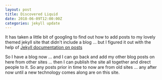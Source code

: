 ```yaml
---
layout: post
title: Discovered Liquid
date: 2018-06-09T12:00:00Z
categories: jekyll update
---
```


It has taken a little bit of googling to find out how to add posts to my lovely themed jekyll site that didn't include a blog ... but I figured it out with the help of [Jekyll documentation on posts][jekyll-posts]

So I have a blog now ... and I can go back and add my other blog posts on here from other sites ... then I can publish the site all together and direct people to it. So any posts prior in time to now are from old sites ... any after now until a new technology comes along are on this site.

[jekyll-posts]: https://jekyllrb.com/docs/posts/
